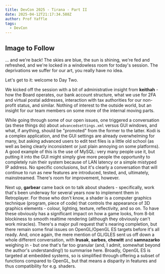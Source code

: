 ```yaml
---
title: DevCon 2025 - Tirana - Part II
date: 2025-04-12T21:17:34.588Z
author: Prof Yaffle
tags:
  - DevCon
---
```

## **Image to Follow**

... and we're back! The skies are blue, the sun is shining, we're fed and refreshed, and we're locked in a windowless room for today's session. The deprivations we suffer for our art, you really have no idea.

Let's get to it: welcome to Day Two.

We kicked off the session with a bit of administrative insight from **keithah** - how the Board operates, our bank account structure, what we use for 2FA and virtual postal addresses, interaction with tax authorities for our non-profit status, and similar. Nothing of interest to the outside world, but an insight for our team members on some more of the internal moving parts.

While going through some of our open issues, one triggered a conversation (as these things do) about `advancedsettings.xml` versus GUI windows, and what, if anything, should be "promoted" from the former to the latter. Kodi is a complex application, and the GUI settings are already overwhelming for many, but asking advanced users to edit text files is a little old school (as well as being clearly inconsistent or just plain annoying on some platforms). A good example of this is the use of MySQL: very many people use it, but putting it into the GUI might simply give more people the opportunity to completely ruin their system because of LAN latency or a simple mistyped IP address. No specific conclusions, but it's clearly a conversation that will continue to run as new features are introduced, tested, and, ultimately, mainstreamed. There's room for improvement, however.

Next up, **garbear** came back on to talk about shaders - specifically, work that's been underway for several years now to implement them in Retroplayer. For those who don't know, a shader is a computer graphics technique (program, piece of code) that controls the appearance of 3D graphics elements - colour, lighting, texture, reflectivity, and so on. To have these obviously has a significant impact on how a game looks, from 8-bit blockiness to smooth realtime rendering (although they obviously can't work miracles). There's a major pull request that's nearing completion, but there remain some final issues on OpenGL/OpenGL ES targets before it's all ready. And, once again, the mere mention of GL/GLES sent us off down a whole different conversation, with **lrusak**, **sarbes**, **chewitt** and **samnazarko** weighing in - but one that's far too granular (and, I admit, somewhat beyond the author's understanding!) to summarise here. Broadly, OpenGL ES is targeted at embedded systems, so is simplified through offering a subset of functions compared to OpenGL, but that means a disparity in features and thus compatibility for e.g. shaders.